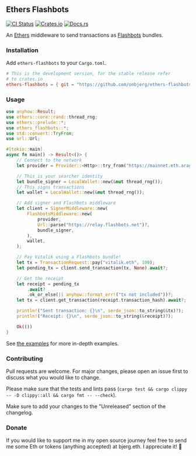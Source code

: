 ## Ethers Flashbots

[![CI Status][ci-badge]][ci-url]
[![Crates.io][crates-badge]][crates-url]
[![Docs.rs][docs-badge]][docs-url]

[ci-badge]: https://github.com/onbjerg/ethers-flashbots/actions/workflows/ci.yml/badge.svg
[ci-url]: https://github.com/onbjerg/ethers-flashbots/actions/workflows/ci.yml
[crates-badge]: https://img.shields.io/crates/v/ethers-flashbots.svg
[crates-url]: https://crates.io/crates/ethers-flashbots
[docs-badge]: https://docs.rs/ethers-flashbots/badge.svg
[docs-url]: https://docs.rs/ethers-flashbots

An [Ethers](https://github.com/gakonst/ethers-rs) middleware to send transactions as [Flashbots](https://docs.flashbots.net) bundles.

### Installation

Add `ethers-flashbots` to your `Cargo.toml`.

```toml
# This is the development version, for the stable release refer
# to crates.io
ethers-flashbots = { git = "https://github.com/onbjerg/ethers-flashbots" }
```

### Usage

```rs
use anyhow::Result;
use ethers::core::rand::thread_rng;
use ethers::prelude::*;
use ethers_flashbots::*;
use std::convert::TryFrom;
use url::Url;

#[tokio::main]
async fn main() -> Result<()> {
    // Connect to the network
    let provider = Provider::<Http>::try_from("https://mainnet.eth.aragon.network")?;

    // This is your searcher identity
    let bundle_signer = LocalWallet::new(&mut thread_rng());
    // This signs transactions
    let wallet = LocalWallet::new(&mut thread_rng());

    // Add signer and Flashbots middleware
    let client = SignerMiddleware::new(
        FlashbotsMiddleware::new(
            provider,
            Url::parse("https://relay.flashbots.net")?,
            bundle_signer,
        ),
        wallet,
    );

    // Pay Vitalik using a Flashbots bundle!
    let tx = TransactionRequest::pay("vitalik.eth", 100);
    let pending_tx = client.send_transaction(tx, None).await?;

    // Get the receipt
    let receipt = pending_tx
        .await?
        .ok_or_else(|| anyhow::format_err!("tx not included"))?;
    let tx = client.get_transaction(receipt.transaction_hash).await?;

    println!("Sent transaction: {}\n", serde_json::to_string(&tx)?);
    println!("Receipt: {}\n", serde_json::to_string(&receipt)?);

    Ok(())
}
```

See [the examples](./examples) for more in-depth examples.

### Contributing

Pull requests are welcome. For major changes, please open an issue first to discuss what you would like to change.

Please make sure that the tests and lints pass (`cargo test && cargo clippy -- -D clippy::all && cargo fmt -- --check`).

Make sure to add your changes to the "Unreleased" section of the changelog.

### Donate

If you would like to support me in my open source journey feel free to send me some Eth or tokens (anything accepted) at bjerg.eth. I appreciate it! 🙇
